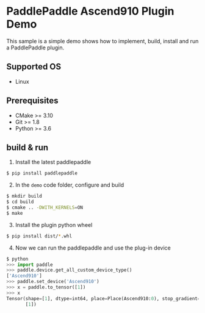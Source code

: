 # PaddlePaddle Ascend910 Plugin Demo

This sample is a simple demo shows how to implement, build, install and run a PaddlePaddle plugin.

## Supported OS

- Linux

## Prerequisites

- CMake >= 3.10
- Git >= 1.8
- Python >= 3.6

## build & run 

1. Install the latest paddlepaddle

```bash
$ pip install paddlepaddle
```

2. In the `demo` code folder, configure and build

```bash
$ mkdir build
$ cd build
$ cmake .. -DWITH_KERNELS=ON
$ make
```

3. Install the plugin python wheel

```bash
$ pip install dist/*.whl
```

4. Now we can run the paddlepaddle and use the plug-in device

```python
$ python
>>> import paddle
>>> paddle.device.get_all_custom_device_type()
['Ascend910']
>>> paddle.set_device('Ascend910')
>>> x = paddle.to_tensor([1])
>>> x
Tensor(shape=[1], dtype=int64, place=Place(Ascend910:0), stop_gradient=True,
       [1])
```
